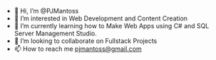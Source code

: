 - 👋 Hi, I’m @PJMantoss
- 👀 I’m interested in Web Development and Content Creation
- 🌱 I’m currently learning how to Make Web Apps using C# and SQL Server Management Studio.
- 💞️ I’m looking to collaborate on Fullstack Projects
- 📫 How to reach me pjmantoss@gmail.com

<!---
PJMantoss/PJMantoss is a ✨ special ✨ repository because its `README.md` (this file) appears on your GitHub profile.
You can click the Preview link to take a look at your changes.
--->
